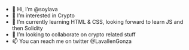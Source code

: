 - 👋 Hi, I’m @soylava
- 👀 I’m interested in Crypto
- 🌱 I’m currently learning HTML & CSS, looking forward to learn JS and then Solidity
- 💞️ I’m looking to collaborate on crypto related stuff
- 📫 You can reach me on twitter @LavallenGonza

<!---
soylava/soylava is a ✨ special ✨ repository because its `README.md` (this file) appears on your GitHub profile.
You can click the Preview link to take a look at your changes.
--->
